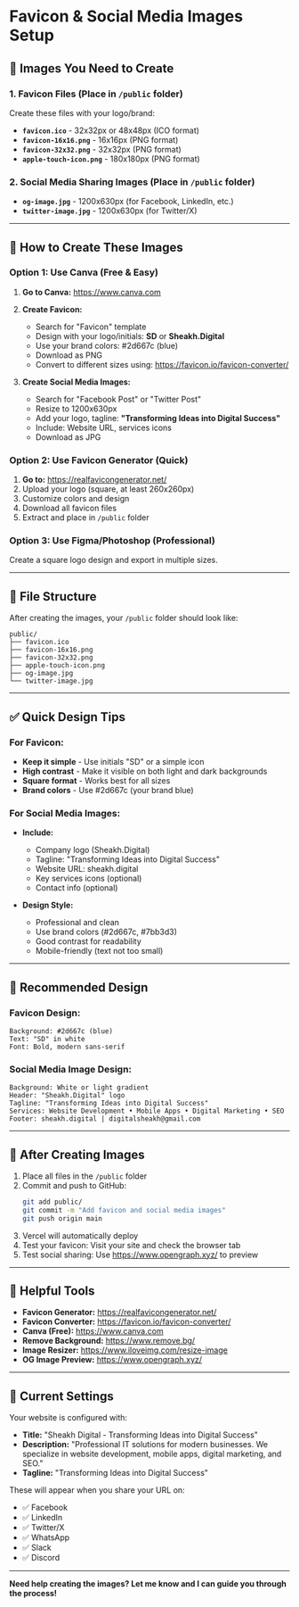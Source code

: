 # Favicon & Social Media Images Setup

## 📸 Images You Need to Create

### 1. Favicon Files (Place in `/public` folder)

Create these files with your logo/brand:

- **`favicon.ico`** - 32x32px or 48x48px (ICO format)
- **`favicon-16x16.png`** - 16x16px (PNG format)
- **`favicon-32x32.png`** - 32x32px (PNG format)
- **`apple-touch-icon.png`** - 180x180px (PNG format)

### 2. Social Media Sharing Images (Place in `/public` folder)

- **`og-image.jpg`** - 1200x630px (for Facebook, LinkedIn, etc.)
- **`twitter-image.jpg`** - 1200x630px (for Twitter/X)

---

## 🎨 How to Create These Images

### Option 1: Use Canva (Free & Easy)

1. **Go to Canva:** https://www.canva.com
2. **Create Favicon:**
   - Search for "Favicon" template
   - Design with your logo/initials: **SD** or **Sheakh.Digital**
   - Use your brand colors: #2d667c (blue)
   - Download as PNG
   - Convert to different sizes using: https://favicon.io/favicon-converter/

3. **Create Social Media Images:**
   - Search for "Facebook Post" or "Twitter Post"
   - Resize to 1200x630px
   - Add your logo, tagline: **"Transforming Ideas into Digital Success"**
   - Include: Website URL, services icons
   - Download as JPG

### Option 2: Use Favicon Generator (Quick)

1. **Go to:** https://realfavicongenerator.net/
2. Upload your logo (square, at least 260x260px)
3. Customize colors and design
4. Download all favicon files
5. Extract and place in `/public` folder

### Option 3: Use Figma/Photoshop (Professional)

Create a square logo design and export in multiple sizes.

---

## 📁 File Structure

After creating the images, your `/public` folder should look like:

```
public/
├── favicon.ico
├── favicon-16x16.png
├── favicon-32x32.png
├── apple-touch-icon.png
├── og-image.jpg
└── twitter-image.jpg
```

---

## ✅ Quick Design Tips

### For Favicon:
- **Keep it simple** - Use initials "SD" or a simple icon
- **High contrast** - Make it visible on both light and dark backgrounds
- **Square format** - Works best for all sizes
- **Brand colors** - Use #2d667c (your brand blue)

### For Social Media Images:
- **Include:**
  - Company logo (Sheakh.Digital)
  - Tagline: "Transforming Ideas into Digital Success"
  - Website URL: sheakh.digital
  - Key services icons (optional)
  - Contact info (optional)

- **Design Style:**
  - Professional and clean
  - Use brand colors (#2d667c, #7bb3d3)
  - Good contrast for readability
  - Mobile-friendly (text not too small)

---

## 🎨 Recommended Design

### Favicon Design:
```
Background: #2d667c (blue)
Text: "SD" in white
Font: Bold, modern sans-serif
```

### Social Media Image Design:
```
Background: White or light gradient
Header: "Sheakh.Digital" logo
Tagline: "Transforming Ideas into Digital Success"
Services: Website Development • Mobile Apps • Digital Marketing • SEO
Footer: sheakh.digital | digitalsheakh@gmail.com
```

---

## 🚀 After Creating Images

1. Place all files in the `/public` folder
2. Commit and push to GitHub:
   ```bash
   git add public/
   git commit -m "Add favicon and social media images"
   git push origin main
   ```
3. Vercel will automatically deploy
4. Test your favicon: Visit your site and check the browser tab
5. Test social sharing: Use https://www.opengraph.xyz/ to preview

---

## 🔗 Helpful Tools

- **Favicon Generator:** https://realfavicongenerator.net/
- **Favicon Converter:** https://favicon.io/favicon-converter/
- **Canva (Free):** https://www.canva.com
- **Remove Background:** https://www.remove.bg/
- **Image Resizer:** https://www.iloveimg.com/resize-image
- **OG Image Preview:** https://www.opengraph.xyz/

---

## 📝 Current Settings

Your website is configured with:
- **Title:** "Sheakh Digital - Transforming Ideas into Digital Success"
- **Description:** "Professional IT solutions for modern businesses. We specialize in website development, mobile apps, digital marketing, and SEO."
- **Tagline:** "Transforming Ideas into Digital Success"

These will appear when you share your URL on:
- ✅ Facebook
- ✅ LinkedIn
- ✅ Twitter/X
- ✅ WhatsApp
- ✅ Slack
- ✅ Discord

---

**Need help creating the images? Let me know and I can guide you through the process!**

